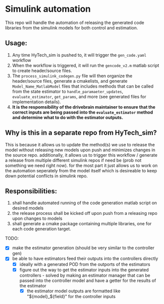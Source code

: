 # Simulink automation

This repo will handle the automation of releasing the generated code libraries from the simulink models for both control and estimation.

## Usage: 

1. Any time HyTech_sim is pushed to, it will trigger the `gen_code.yaml` workflow
2. When the workflow is triggered, it will run the `gencode_v2.m` matlab script to create header/source files. 
3. The `process_simulink_codegen.py` file will then organize the header/source files, generate a cmakelists, and generate `Model_Name_MatlabModel` files that includes methods that can be called from the state estimator to `handle_paramaeter_updates`, `evaluate_estimator`, `get_params`, and more (see generated files for implementation details). 
4. **It is the respomsibility of the drivebrain maintainer to ensure that the correct inputs are being passed into the `evaluate_estimator` method and determine what to do with the estimator outputs.**

## Why is this in a separate repo from HyTech_sim? 

This is because it allows us to update the method(s) we use to release the model without releasing new models upon push and minimizes changes in the source repo. additionally, it allows us to trigger this workflow / generate a release from multiple different simulink repos if need be (prob not something we need right now). for the most part it just allows us to work on the automation seperately from the model itself which is desireable to keep down potential conflicts in simulink repo.

## Responsibilities:

1. shall handle automated running of the code generation matlab script on desired models
2. the release process shall be kicked off upon push from a releasing repo upon changes to models
3. shall generate a cmake package containing multiple libraries, one for each code generation target.


TODO:

- [x] make the estimator generation (should be very similar to the controller gen)
- [x] be able to have estimators feed their outputs into the controllers directly
	- [x] ideally with a generated POD from the outports of the estimators
	- [x] figure out the way to get the estimator inputs into the generated controllers - solved by making an estimator manager that can be passed into the controller model and have a getter for the results of the estimator 
		- [x] the estimator model outputs are formatted like "${model}_${field}" for the controller inputs